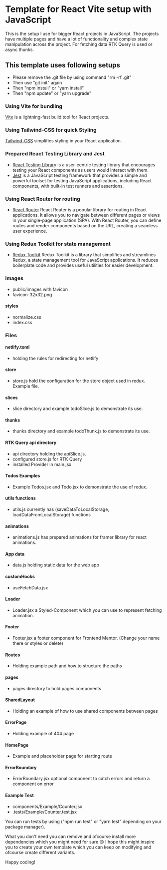 # Template for React Vite setup with JavaScript

This is the setup I use for bigger React projects in JavaScript.
The projects have multiple pages and have a lot of functionality and complex state manipulation across the project.
For fetching data RTK Query is used or async thunks.

## This template uses following setups

- Please remove the .git file by using command "rm -rf .git"
- Then use "git init" again
- Then "npm install" or "yarn install"
- Then "npm update" or "yarn upgrade"

### Using Vite for bundling

[Vite](https://vitejs.dev/guide/) is a lightning-fast build tool for React projects.

### Using Tailwind-CSS for quick Styling

[Tailwind-CSS](https://tailwindcss.com/docs/guides/vite) simplifies styling in your React application.

### Prepared React Testing Library and Jest

- [React Testing Library](https://testing-library.com/docs/react-testing-library/intro/) is a user-centric testing library that encourages testing your React components as users would interact with them.
- [Jest](https://jestjs.io/docs/getting-started) is a JavaScript testing framework that provides a simple and powerful toolset for testing JavaScript applications, including React components, with built-in test runners and assertions.

### Using React Router for routing

- [React Router](https://reactrouter.com/en/main/start/overview) React Router is a popular library for routing in React applications. It allows you to navigate between different pages or views in your single-page application (SPA). With React Router, you can define routes and render components based on the URL, creating a seamless user experience.

### Using Redux Toolkit for state management

- [Redux Toolkit](https://redux-toolkit.js.org/introduction/getting-started) Redux Toolkit is a library that simplifies and streamlines Redux, a state management tool for JavaScript applications. It reduces boilerplate code and provides useful utilities for easier development.

### images

- public/images with favicon
- favicon-32x32.png

#### styles

- normalize.css
- index.css

### Files

#### netlify.toml

- holding the rules for redirecting for netlify

#### store

- store.js hold the configuration for the store object used in redux. Example file.

#### slices

- slice directory and example todoSlice.js to demonstrate its use.

#### thunks

- thunks directory and example todoThunk.js to demonstrate its use.

#### RTK Query api directory

- api directory holding the apiSlice.js.
- configured store.js for RTK Query
- installed Provider in main.jsx

#### Todos Examples

- Example Todos.jsx and Todo.jsx to demonstrate the use of redux.

#### utils functions

- utils.js currently has (saveDataToLocalStorage, loadDataFromLocalStorage) functions

#### animations

- animations.js has prepared animations for framer library for react animations.

#### App data

- data.js holding static data for the web app

#### customHooks

- useFetchData.jsx

#### Loader

- Loader.jsx a Styled-Component which you can use to represent fetching animation.

#### Footer

- Footer.jsx a footer component for Frontend Mentor. (Change your name there or styles or delete)

#### Routes

- Holding example path and how to structure the paths

#### pages

- pages directory to hold pages components

#### SharedLayout

- Holding an example of how to use shared components between pages

#### ErrorPage

- Holding example of 404 page

#### HomePage

- Example and placeholder page for starting route

#### ErrorBoundary

- ErrorBoundary.jsx optional component to catch errors and return a component on error

#### Example Test

- components/Example/Counter.jsx
- .tests/Example/Counter.test.jsx

You can run tests by using ("npm run test" or "yarn test" depending on your package manager).

What you don't need you can remove and ofcourse install more dependencies which you might need for sure 😊
I hope this might inspire you to create your own template which you can keep on modifying and ofcourse create different variants.

Happy coding!
